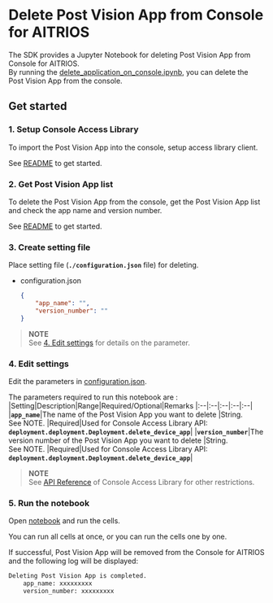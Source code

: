 # Delete Post Vision App from Console for AITRIOS
The SDK provides a Jupyter Notebook for deleting Post Vision App from Console for AITRIOS. <br>
By running the [delete_application_on_console.ipynb](./delete_application_on_console.ipynb), you can delete the Post Vision App from the console.

## Get started
### 1. Setup Console Access Library
To import the Post Vision App into the console, setup access library client.

See [README](./../../_common/set_up_console_client/README.md) to get started.

### 2. Get Post Vision App list
To delete the Post Vision App from the console, get the Post Vision App list and check the app name and version number.

See [README](./../get_application_list/README.md) to get started.

### 3. Create setting file
Place setting file (**`./configuration.json`** file) for deleting.
- configuration.json
    ```json
	{
		"app_name": "",
		"version_number": ""
	}
    ```
> **NOTE**<br>
> See [4. Edit settings](#4-edit-settings) for details on the parameter.

### 4. Edit settings
Edit the parameters in [configuration.json](./configuration.json).

The parameters required to run this notebook are :
|Setting|Description|Range|Required/Optional|Remarks
|:--|:--|:--|:--|:--|
|**`app_name`**|The name of the Post Vision App you want to delete |String. <br>See NOTE. |Required|Used for Console Access Library API:<br>**`deployment.deployment.Deployment.delete_device_app`**|
|**`version_number`**|The version number of the Post Vision App you want to delete |String. <br>See NOTE. |Required|Used for Console Access Library API:<br>**`deployment.deployment.Deployment.delete_device_app`**|

> **NOTE**<br>
> See [API Reference](https://developer.aitrios.sony-semicon.com/development-guides/reference/api-references/) of Console Access Library for other restrictions.

### 5. Run the notebook
Open [notebook](./delete_application_on_console.ipynb) and run the cells.

You can run all cells at once, or you can run the cells one by one.

If successful, Post Vision App will be removed from the Console for AITRIOS and the following log will be displayed:
```bash
Deleting Post Vision App is completed.
	app_name: xxxxxxxxx
	version_number: xxxxxxxxx
```


